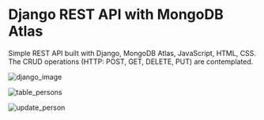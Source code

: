 # Django REST API with MongoDB Atlas
Simple REST API built with Django, MongoDB Atlas, JavaScript, HTML, CSS. The CRUD operations (HTTP: POST, GET, DELETE, PUT) are contemplated.

![django_image](https://user-images.githubusercontent.com/93230178/233823778-37b76e17-1c4d-48c0-8a6c-fc42e2d43dd3.png)

![table_persons](https://user-images.githubusercontent.com/93230178/234140208-143f0de1-de25-41b9-82b5-bf98d615bdde.png)

![update_person](https://user-images.githubusercontent.com/93230178/234140211-79ed9aaa-287a-43ae-ad64-340acc62637c.png)
